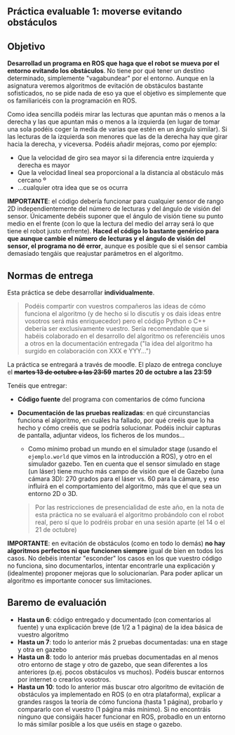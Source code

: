 ## Práctica evaluable 1: moverse evitando obstáculos

## Objetivo 

**Desarrollad un programa en ROS que haga que el robot se mueva por el entorno evitando los obstáculos**.  No tiene por qué tener un destino determinado, simplemente "vagabundear" por el entorno. Aunque en la asignatura veremos algoritmos de evitación de obstáculos bastante sofisticados, no se pide nada de eso ya que el objetivo es simplemente que os familiaricéis con la programación en ROS.

Como idea sencilla podéis mirar las lecturas que apuntan más o menos a la derecha y las que apuntan más o menos a la izquierda (en lugar de tomar una sola podéis coger la media de varias que estén en un ángulo similar). Si las lecturas de la izquierda son menores que las de la derecha hay que girar hacia la derecha, y viceversa. Podéis añadir mejoras, como por ejemplo:

 - Que la velocidad de giro sea mayor si la diferencia entre izquierda y derecha es mayor
 - Que la velocidad lineal sea proporcional a la distancia al obstáculo más cercano º
 - ...cualquier otra idea que se os ocurra

**IMPORTANTE**: el código debería funcionar para cualquier sensor de rango 2D independientemente del número de lecturas y del ángulo de visión del sensor. Únicamente debéis suponer que el ángulo de visión tiene su punto medio en el frente (con lo que la lectura del medio del array será lo que tiene el robot justo enfrente). **Haced el código lo bastante  genérico para que aunque cambie el número de lecturas y el ángulo de visión del sensor, el programa no dé error**, aunque es posible que si el sensor cambia demasiado tengáis que reajustar parámetros en el algoritmo.

## Normas de entrega

Esta práctica se debe desarrollar **individualmente**. 

> Podéis compartir con vuestros compañeros las ideas de cómo funciona el algoritmo (y de hecho si lo discutís y os dais ideas entre vosotros será más enriquecedor) pero el código Python o C++ debería ser exclusivamente vuestro. Sería recomendable que si habéis colaborado en el desarrollo del algoritmo os referenciéis unos a otros en la documentación entregada ("la idea del algoritmo ha surgido en colaboración con XXX e YYY...")

La práctica se entregará a través de moodle. El plazo de entrega concluye el ~~**martes 13 de octubre a las 23:59**~~ **martes 20 de octubre a las 23:59**

Tenéis que entregar:

- **Código fuente** del programa con comentarios de cómo funciona
- **Documentación de las pruebas realizadas**: en qué circunstancias funciona el algoritmo, en cuáles ha fallado, por qué creéis que lo ha hecho y cómo creéis que se podría solucionar. Podéis incluir capturas de pantalla, adjuntar videos, los ficheros de los mundos...
    + Como mínimo probad un mundo en el simulador stage (usando el `ejemplo.world` que vimos en la introducción a ROS), y otro en el simulador gazebo. Ten en cuenta que el sensor simulado en stage (un láser) tiene mucho más campo de visión que el de Gazebo (una cámara 3D): 270 grados para el láser vs. 60 para la cámara, y eso influirá en el comportamiento del algoritmo, más que el que sea un entorno 2D o 3D.
  
  > Por las restricciones de presencialidad de este año, en la nota de esta práctica no se evaluará el algoritmo probándolo con el robot real, pero sí que lo podréis probar en una sesión aparte (el 14 o el 21 de octubre)

**IMPORTANTE**: en evitación de obstáculos (como en todo lo demás) **no hay algoritmos perfectos  ni que funcionen siempre** igual de bien en todos los casos. No debéis intentar "esconder" los casos en los que vuestro código no funciona, sino documentarlos, intentar encontrarle una explicación y (idealmente) proponer mejoras que lo solucionarían. Para poder aplicar un algoritmo es importante conocer sus limitaciones.

## Baremo de evaluación

- **Hasta un 6**: código entregado y documentado (con comentarios al fuente) y una explicación breve (de 1/2 a 1 página) de la idea básica de vuestro algoritmo
- **Hasta un 7**: todo lo anterior más 2 pruebas documentadas: una en stage y otra en gazebo 
- **Hasta un 8**: todo lo anterior más pruebas documentadas en al menos otro entorno de stage y otro de gazebo, que sean diferentes a los anteriores (p.ej. pocos obstáculos vs muchos). Podéis buscar entornos por internet o crearlos vosotros.
- **Hasta un 10**: todo lo anterior más buscar otro algoritmo de evitación de obstáculos ya implementado en ROS (o en otra plataforma), explicar a grandes rasgos la teoría de cómo funciona (hasta 1 página), probarlo y compararlo con el vuestro (1 página más mínimo). Si no encontráis ninguno que consigáis hacer funcionar en ROS, probadlo en un entorno lo más similar posible a los que uséis en stage o gazebo.